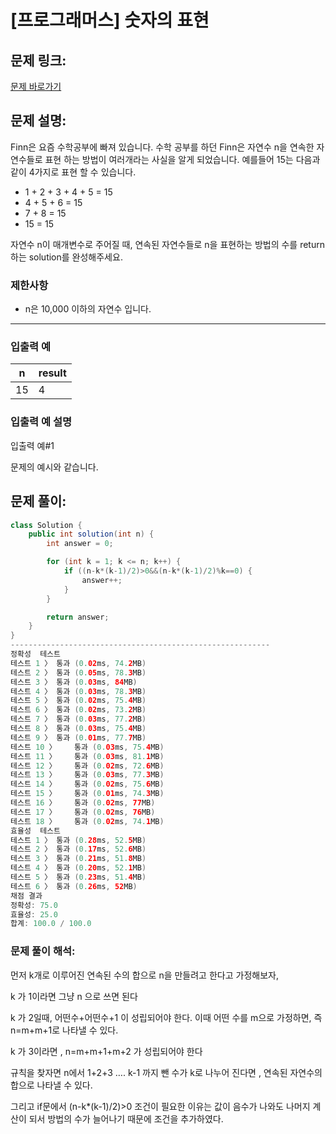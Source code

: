 # [프로그래머스] 숫자의 표현

## 문제 링크:

[문제 바로가기](https://school.programmers.co.kr/learn/courses/30/lessons/12924)

## 문제 설명:

Finn은 요즘 수학공부에 빠져 있습니다. 수학 공부를 하던 Finn은 자연수 n을 연속한 자연수들로 표현 하는 방법이 여러개라는 사실을 알게 되었습니다. 예를들어 15는 다음과 같이 4가지로 표현 할 수 있습니다.

- 1 + 2 + 3 + 4 + 5 = 15
- 4 + 5 + 6 = 15
- 7 + 8 = 15
- 15 = 15

자연수 n이 매개변수로 주어질 때, 연속된 자연수들로 n을 표현하는 방법의 수를 return하는 solution를 완성해주세요.

### 제한사항

- n은 10,000 이하의 자연수 입니다.

---

### 입출력 예

| n | result |
| --- | --- |
| 15 | 4 |

### 입출력 예 설명

입출력 예#1

문제의 예시와 같습니다.

## 문제 풀이:

```java
class Solution {
    public int solution(int n) {
        int answer = 0;

        for (int k = 1; k <= n; k++) {
            if ((n-k*(k-1)/2)>0&&(n-k*(k-1)/2)%k==0) {
                answer++;
            }
        }

        return answer;
    }
}
----------------------------------------------------------
정확성  테스트
테스트 1 〉	통과 (0.02ms, 74.2MB)
테스트 2 〉	통과 (0.05ms, 78.3MB)
테스트 3 〉	통과 (0.03ms, 84MB)
테스트 4 〉	통과 (0.03ms, 78.3MB)
테스트 5 〉	통과 (0.02ms, 75.4MB)
테스트 6 〉	통과 (0.02ms, 73.2MB)
테스트 7 〉	통과 (0.03ms, 77.2MB)
테스트 8 〉	통과 (0.03ms, 75.4MB)
테스트 9 〉	통과 (0.01ms, 77.7MB)
테스트 10 〉	통과 (0.03ms, 75.4MB)
테스트 11 〉	통과 (0.03ms, 81.1MB)
테스트 12 〉	통과 (0.02ms, 72.6MB)
테스트 13 〉	통과 (0.03ms, 77.3MB)
테스트 14 〉	통과 (0.02ms, 75.6MB)
테스트 15 〉	통과 (0.01ms, 74.3MB)
테스트 16 〉	통과 (0.02ms, 77MB)
테스트 17 〉	통과 (0.02ms, 76MB)
테스트 18 〉	통과 (0.02ms, 74.1MB)
효율성  테스트
테스트 1 〉	통과 (0.28ms, 52.5MB)
테스트 2 〉	통과 (0.17ms, 52.6MB)
테스트 3 〉	통과 (0.21ms, 51.8MB)
테스트 4 〉	통과 (0.20ms, 52.1MB)
테스트 5 〉	통과 (0.23ms, 51.4MB)
테스트 6 〉	통과 (0.26ms, 52MB)
채점 결과
정확성: 75.0
효율성: 25.0
합계: 100.0 / 100.0
```

### **문제 풀이 해석:**

먼저 k개로 이루어진 연속된 수의 합으로 n을 만들려고 한다고 가정해보자,

k 가 1이라면 그냥 n 으로 쓰면 된다

k 가 2일때, 어떤수+어떤수+1 이 성립되어야 한다. 이때 어떤 수를 m으로 가정하면, 즉 n=m+m+1로 나타낼 수 있다.

k 가 3이라면 , n=m+m+1+m+2 가 성립되어야 한다

규칙을 찾자면 n에서 1+2+3 …. k-1 까지 뺀 수가 k로 나누어 진다면 , 연속된 자연수의 합으로 나타낼 수 있다.

그리고 if문에서 (n-k*(k-1)/2)>0 조건이 필요한 이유는 값이 음수가 나와도 나머지 계산이 되서 방법의 수가 늘어나기 때문에 조건을 추가하였다.